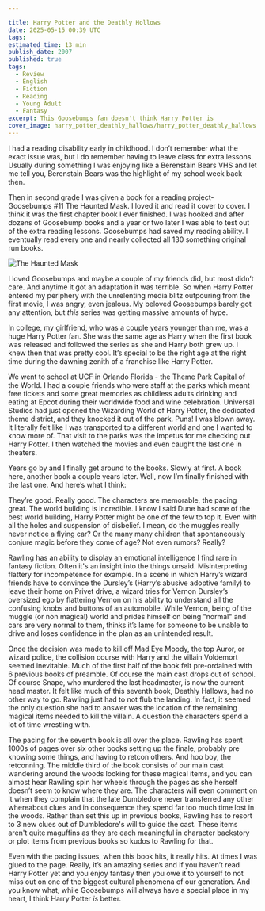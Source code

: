 ```yaml
---

title: Harry Potter and the Deathly Hollows
date: 2025-05-15 00:39 UTC
tags: 
estimated_time: 13 min
publish_date: 2007
published: true
tags: 
  - Review
  - English
  - Fiction
  - Reading
  - Young Adult
  - Fantasy
excerpt: This Goosebumps fan doesn't think Harry Potter is
cover_image: harry_potter_deathly_hallows/harry_potter_deathly_hallows.jpg
---
```


I had a reading disability early in childhood. I don’t remember what the exact issue was, but I do remember having to leave class for extra lessons. Usually during something I was enjoying like a Berenstain Bears VHS and let me tell you, Berenstain Bears was the highlight of my school week back then.

Then in second grade I was given a book for a reading project- Goosebumps #11 The Haunted Mask. I loved it and read it cover to cover. I think it was the first chapter book I ever finished. I was hooked and after dozens of Goosebump books and a year or two later I was able to test out of the extra reading lessons. Goosebumps had saved my reading ability. I eventually read every one and nearly collected all 130 something original run books.

![The Haunted Mask](harry_potter_deathly_hallows/haunted_mask.jpeg)

I loved Goosebumps and maybe a couple of my friends did, but most didn’t care. And anytime it got an adaptation it was terrible. So when Harry Potter entered my periphery with the unrelenting media blitz outpouring from the first movie, I was angry, even jealous. My beloved Goosebumps barely got any attention, but _this_ series was getting massive amounts of hype.

In college, my girlfriend, who was a couple years younger than me, was a huge Harry Potter fan. She was the same age as Harry when the first book was released and followed the series as she and Harry both grew up. I knew then that was pretty cool. It’s special to be the right age at the right time during the dawning zenith of a franchise like Harry Potter.

We went to school at UCF in Orlando Florida - the Theme Park Capital of the World. I had a couple friends who were staff at the parks which meant free tickets and some great memories as childless adults drinking and eating at Epcot during their worldwide food and wine celebration. Universal Studios had just opened the Wizarding World of Harry Potter, the dedicated theme district, and they knocked it out of the park. Puns! I was blown away. It literally felt like I was transported to a different world and one I wanted to know more of. That visit to the parks was the impetus for me checking out Harry Potter. I then watched the movies and even caught the last one in theaters.

Years go by and I finally get around to the books. Slowly at first. A book here, another book a couple years later. Well, now I’m finally finished with the last one. And here’s what I think:

They’re good. Really good. The characters are memorable, the pacing great. The world building is incredible. I know I said Dune had some of the best world building, Harry Potter might be one of the few to top it. Even with all the holes and suspension of disbelief. I mean, do the muggles really never notice a flying car? Or the many many children that spontaneously conjure magic before they come of age? Not even rumors? Really?

Rawling has an ability to display an emotional intelligence I find rare in fantasy fiction. Often it's an insight into the things unsaid. Misinterpreting flattery for incompetence for example. In a scene in which Harry’s wizard friends have to convince the Dursley’s (Harry’s abusive adoptive family) to leave their home on Privet drive, a wizard tries for Vernon Dursley’s oversized ego by flattering Vernon on his ability to understand all the confusing knobs and buttons of an automobile. While Vernon, being of the muggle (or non magical) world and prides himself on being "normal" and cars are very normal to them, thinks it’s lame for someone to be unable to drive and loses confidence in the plan as an unintended result.

Once the decision was made to kill off Mad Eye Moody, the top Auror, or wizard police, the collision course with Harry and the villain Voldemort seemed inevitable. Much of the first half of the book felt pre-ordained with 6 previous books of preamble. Of course the main cast drops out of school. Of course Snape, who murdered the last headmaster, is now the current head master. It felt like much of this seventh book, Deathly Hallows, had no other way to go. Rawling just had to not flub the landing. In fact, it seemed the only question she had to answer was the location of the remaining magical items needed to kill the villain. A question the characters spend a lot of time wrestling with.

The pacing for the seventh book is all over the place. Rawling has spent 1000s of pages over six other books setting up the finale, probably pre knowing some things, and having to retcon others. And hoo boy, the retconning. The middle third of the book consists of our main cast wandering around the woods looking for these magical items, and you can almost hear Rawling spin her wheels through the pages as she herself doesn’t seem to know where they are. The characters will even comment on it when they complain that the late Dumbledore never transferred any other whereabout clues and in consequence they spend far too much time lost in the woods. Rather than set this up in previous books, Rawling has to resort to 3 new clues out of Dumbledore's will to guide the cast. These items aren't quite maguffins as they are each meaningful in character backstory or plot items from previous books so kudos to Rawling for that.

Even with the pacing issues, when this book hits, it really hits. At times I was glued to the page. Really, it’s an amazing series and if you haven’t read Harry Potter yet and you enjoy fantasy then you owe it to yourself to not miss out on one of the biggest cultural phenomena of our generation. And you know what, while Goosebumps will always have a special place in my heart, I think Harry Potter _is_ better.

